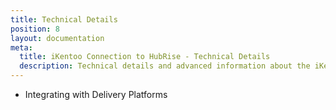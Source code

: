 ```yaml
---
title: Technical Details
position: 8
layout: documentation
meta:
  title: iKentoo Connection to HubRise - Technical Details
  description: Technical details and advanced information about the iKentoo integration with HubRise.
---
```


- <Link to="/apps/ikentoo-lightspeed/technical-details/integrating-with-delivery-platforms/">Integrating with Delivery Platforms</Link>
